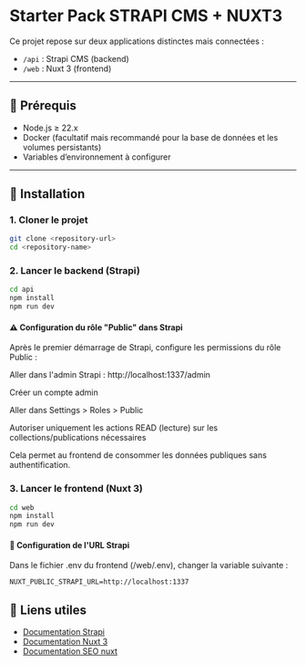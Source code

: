 # Starter Pack STRAPI CMS + NUXT3

Ce projet repose sur deux applications distinctes mais connectées :

- `/api` : Strapi CMS (backend)
- `/web` : Nuxt 3 (frontend)

---

## 🧩 Prérequis

- Node.js ≥ 22.x
- Docker (facultatif mais recommandé pour la base de données et les volumes persistants)
- Variables d’environnement à configurer

---

## 🔧 Installation

### 1. Cloner le projet

```bash
git clone <repository-url>
cd <repository-name>
```

### 2. Lancer le backend (Strapi)

```bash
cd api
npm install
npm run dev
```

#### ⚠️ Configuration du rôle "Public" dans Strapi

Après le premier démarrage de Strapi, configure les permissions du rôle Public :

Aller dans l'admin Strapi : http://localhost:1337/admin

Créer un compte admin

Aller dans Settings > Roles > Public

Autoriser uniquement les actions READ (lecture) sur les collections/publications nécessaires

Cela permet au frontend de consommer les données publiques sans authentification.

### 3. Lancer le frontend (Nuxt 3)

```bash
cd web
npm install
npm run dev
```

#### 🔗 Configuration de l'URL Strapi

Dans le fichier .env du frontend (/web/.env), changer la variable suivante :

```env
NUXT_PUBLIC_STRAPI_URL=http://localhost:1337
```

<!-- Liens -->

## 🔗 Liens utiles

- [Documentation Strapi](https://docs.strapi.io/cms/intro)
- [Documentation Nuxt 3](https://nuxt.com/docs)
- [Documentation SEO nuxt](https://nuxt.com/docs/getting-started/seo-meta)
